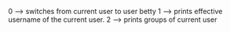 0 --> switches from current user to user betty
1 --> prints effective username of the current user.
2 --> prints groups of current user
